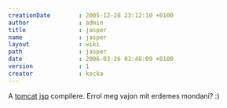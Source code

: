 ```yaml
---
creationDate        : 2005-12-28 23:12:10 +0100 
author              : admin 
title               : jasper 
name                : jasper 
layout              : wiki 
path                : jasper 
date                : 2006-03-26 01:48:09 +0100 
version             : 1 
creator             : kocka 
---
```

A [tomcat](tomcat.html) [jsp](JSP.html) compilere. Errol meg vajon mit erdemes mondani? :)

